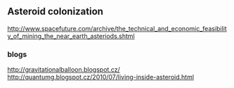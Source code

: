 ## Asteroid colonization

http://www.spacefuture.com/archive/the_technical_and_economic_feasibility_of_mining_the_near_earth_asteriods.shtml

### blogs
http://gravitationalballoon.blogspot.cz/
http://quantumg.blogspot.cz/2010/07/living-inside-asteroid.html

